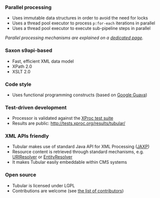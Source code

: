 ### Parallel processing ###

  * Uses immutable data structures in order to avoid the need for locks
  * Uses a thread pool executor to process `p:for-each` iterations in parallel
  * Uses a thread pool executor to execute sub-pipeline steps in parallel

_Parallel processing mechanisms are explained on a [dedicated page](ParallelProcessing.md)._

### Saxon s9api-based ###

  * Fast, efficient XML data model
  * XPath 2.0
  * XSLT 2.0

### Code style ###

  * Uses functional programming constructs (based on [Google Guava](http://code.google.com/p/guava-libraries/))

### Test-driven development ###

  * Processor is validated against the [XProc test suite](http://tests.xproc.org/)
  * Results are public: http://tests.xproc.org/results/tubular/

### XML APIs friendly ###

  * Tubular makes use of standard Java API for XML Processing ([JAXP](http://en.wikipedia.org/wiki/Java_API_for_XML_Processing))
  * Resource content is retrieved through standard mechanisms, e.g. [URIResolver](http://download.oracle.com/javase/6/docs/api/javax/xml/transform/URIResolver.html) or [EntityResolver](http://download.oracle.com/javase/6/docs/api/org/xml/sax/EntityResolver.html)
  * It makes Tubular easily embeddable within CMS systems

### Open source ###

  * Tubular is licensed under LGPL
  * Contributions are welcome (see [the list of contributors](Contributors.md))